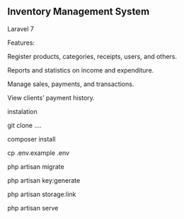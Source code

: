 ## Inventory Management System

Laravel 7

Features: 

Register products, categories, receipts, users, and others.

Reports and statistics on income and expenditure.

Manage sales, payments, and transactions.

View clients’ payment history.


instalation

git clone ....

composer install

cp .env.example .env

php artisan migrate

php artisan key:generate

php artisan storage:link

php artisan serve


